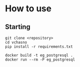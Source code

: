 # How to use

## Starting
```
git clone <repository>
cd vchasno
pip install -r requirements.txt

docker build -t eg_postgresql .
docker run --rm -P eg_postgresql
